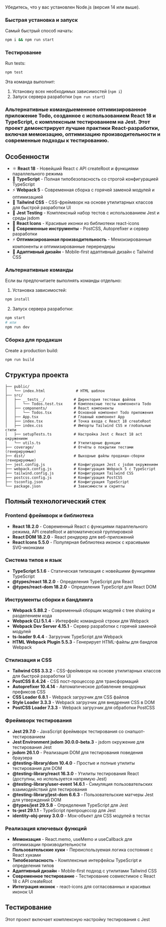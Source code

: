 

Убедитесь, что у вас установлен Node.js (версия 14 или выше).

### Быстрая установка и запуск

Самый быстрый способ начать:

```bash
npm i && npm run start
```

### Тестирование

Run tests:
```bash
npm test
```

Эта команда выполнит:
1. Установку всех необходимых зависимостей (`npm i`)
2. Запуск сервера разработки (`npm run start`)

### Альтернативные командыеменное оптимизированное приложение Todo, созданное с использованием React 18 и TypeScript, с комплексным тестированием на Jest. Этот проект демонстрирует лучшие практики React-разработки, включая мемоизацию, оптимизацию производительности и современные подходы к тестированию.

## Особенности

- ⚛️ **React 18** - Новейший React с API createRoot и функциями параллельного режима  
- 🔧 **TypeScript** - Полная типобезопасность со строгой конфигурацией TypeScript
- ⚡ **Webpack 5** - Современная сборка с горячей заменой модулей и оптимизацией
- 🎨 **Tailwind CSS** - CSS-фреймворк на основе утилитарных классов для быстрой разработки UI
- 🧪 **Jest Testing** - Комплексный набор тестов с использованием Jest и среды jsdom
- 🎯 **React Icons** - Красивые иконки из библиотеки react-icons
- 🚀 **Современные инструменты** - PostCSS, Autoprefixer и сервер разработки
- ⚡ **Оптимизированная производительность** - Мемоизированные компоненты и оптимизированные перерендеры
- 📱 **Адаптивный дизайн** - Mobile-first адаптивный дизайн с Tailwind CSS

### Альтернативные команды

Если вы предпочитаете выполнять команды отдельно:

1. Установка зависимостей:
```bash
npm install
```

2. Запуск сервера разработки:
```bash
npm start
# или
npm run dev
```

### Сборка для продакшн

Create a production build:
```bash
npm run build
```

## Структура проекта

```
├── public/
│   └── index.html              # HTML шаблон
├── src/
│   ├── __tests__/             # Директория тестовых файлов
│   │   └── Todos.test.tsx     # Комплексные тесты компонента Todo
│   ├── components/            # React компоненты
│   │   └── Todos.tsx          # Основной компонент Todo приложения
│   ├── App.tsx                # Главный компонент App
│   ├── index.tsx              # Точка входа с React 18 createRoot
│   ├── index.css              # Импорты Tailwind CSS и глобальные стили
│   ├── setupTests.ts          # Настройка Jest с React 18 act окружением
│   └── utils.ts               # Утилитарные функции
├── coverage/                  # Отчёты о покрытии тестами (генерируемые)
├── dist/                      # Выходные файлы продакшн-сборки (генерируемые)
├── jest.config.js             # Конфигурация Jest с jsdom окружением
├── webpack.config.js          # Конфигурация Webpack 5 с TypeScript
├── tailwind.config.js         # Конфигурация Tailwind CSS
├── postcss.config.js          # Конфигурация PostCSS
├── tsconfig.json              # Конфигурация TypeScript
└── package.json               # Зависимости и скрипты
```

## Полный технологический стек

### Frontend фреймворк и библиотека
- **React 18.2.0** - Современный React с функциями параллельного режима, API createRoot и автоматической группировкой
- **React DOM 18.2.0** - React рендерер для веб-приложений
- **React Icons 5.5.0** - Популярная библиотека иконок с красивыми SVG-иконками

### Система типов и язык
- **TypeScript 5.1.6** - Статическая типизация с новейшими функциями TypeScript
- **@types/react 18.2.0** - Определения TypeScript для React
- **@types/react-dom 18.2.0** - Определения TypeScript для React DOM

### Инструменты сборки и бандлинга
- **Webpack 5.88.2** - Современный сборщик модулей с tree shaking и разделением кода
- **Webpack CLI 5.1.4** - Интерфейс командной строки для Webpack
- **Webpack Dev Server 4.15.1** - Сервер разработки с горячей заменой модулей
- **ts-loader 9.4.4** - Загрузчик TypeScript для Webpack
- **HTML Webpack Plugin 5.5.3** - Генерирует HTML-файлы для бандлов Webpack

### Стилизация и CSS
- **Tailwind CSS 3.3.2** - CSS-фреймворк на основе утилитарных классов для быстрой разработки UI
- **PostCSS 8.4.24** - CSS пост-процессор для трансформаций
- **Autoprefixer 10.4.14** - Автоматическое добавление вендорных префиксов CSS
- **CSS Loader 6.8.1** - Webpack загрузчик для CSS файлов
- **Style Loader 3.3.3** - Webpack загрузчик для внедрения CSS в DOM
- **PostCSS Loader 7.3.3** - Webpack загрузчик для обработки PostCSS

### Фреймворк тестирования
- **Jest 29.7.0** - JavaScript фреймворк тестирования со снапшот-тестированием
- **Jest Environment jsdom 30.0.0-beta.3** - jsdom окружение для тестирования Jest
- **jsdom 26.1.0** - Реализация DOM для тестирования поведения браузера
- **@testing-library/dom 10.4.0** - Простые и полные утилиты тестирования для DOM
- **@testing-library/react 16.3.0** - Утилиты тестирования React (доступны, но используется напрямую Jest)
- **@testing-library/user-event 14.6.1** - Симуляция пользовательских взаимодействий для тестирования
- **@testing-library/jest-dom 6.6.3** - Пользовательские матчеры Jest для утверждений DOM
- **@types/jest 29.5.8** - Определения TypeScript для Jest
- **ts-jest 29.1.1** - TypeScript препроцессор для Jest
- **identity-obj-proxy 3.0.0** - Мок-объект для CSS модулей в тестах

### Реализация ключевых функций
- **Мемоизация** - React.memo, useMemo и useCallback для оптимизации производительности
- **Пользовательские хуки** - Переиспользуемая логика состояния с React хуками
- **Типобезопасность** - Комплексные интерфейсы TypeScript и определения типов
- **Адаптивный дизайн** - Mobile-first подход с утилитами Tailwind CSS
- **Современное тестирование** - Тестирование совместимое с React 18 с API createRoot
- **Интеграция иконок** - react-icons для согласованных и красивых иконок UI

## Тестирование

Этот проект включает комплексную настройку тестирования с Jest